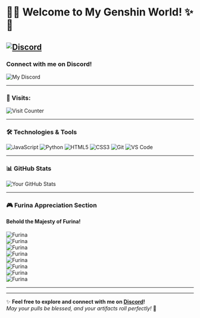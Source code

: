 # 🌸✨ **Welcome to My Genshin World!** ✨🌸

## [![Discord](https://img.shields.io/badge/Discord-5865F2?style=for-the-badge&logo=discord&logoColor=white)](https://discord.com/users/1224779999303827549)  
### Connect with me on Discord!  
![My Discord](https://discord-readme-badge.vercel.app/api?id=1224779999303827549&theme=booru-lewd)

---

### 🌟 Visits:  
![Visit Counter](https://count.getloli.com/get/@rawnullbyte?theme=booru-lewd)

---

### 🛠️ Technologies & Tools  
![JavaScript](https://img.shields.io/badge/JavaScript-F7DF1E?style=flat-square&logo=javascript&logoColor=black)
![Python](https://img.shields.io/badge/Python-3776AB?style=flat-square&logo=python&logoColor=white)
![HTML5](https://img.shields.io/badge/HTML5-E34F26?style=flat-square&logo=html5&logoColor=white)
![CSS3](https://img.shields.io/badge/CSS3-1572B6?style=flat-square&logo=css3&logoColor=white)
![Git](https://img.shields.io/badge/Git-F05032?style=flat-square&logo=git&logoColor=white)
![VS Code](https://img.shields.io/badge/VS_Code-007ACC?style=flat-square&logo=visual-studio-code&logoColor=white)

---

### 📊 GitHub Stats  
![Your GitHub Stats](https://github-readme-stats.vercel.app/api?username=rawnullbyte&show_icons=true&theme=booru-lewd)

---

### 🎮 **Furina Appreciation Section**  
#### **Behold the Majesty of Furina!**  

![Furina](https://i.imgur.com/TXt5tQm.jpg)  
![Furina](https://i.imgur.com/ZzV0g8A.jpg)  
![Furina](https://i.imgur.com/fuEDxW9.jpg)  
![Furina](https://i.imgur.com/YXYKzI5.jpg)  
![Furina](https://i.imgur.com/ijDaFS6.jpg)  
![Furina](https://i.imgur.com/SlUmKeh.jpg)  
![Furina](https://i.imgur.com/oBrjs12.jpg)  
![Furina](https://i.imgur.com/qzDoXni.jpg)

---

---

✨ **Feel free to explore and connect with me on [Discord](https://discord.com/users/1224779999303827549)!**  
*May your pulls be blessed, and your artifacts roll perfectly!* 🎉
